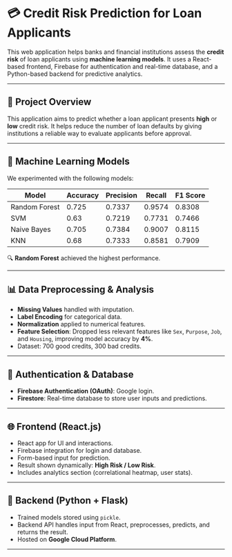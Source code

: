 # 💳 Credit Risk Prediction for Loan Applicants

This web application helps banks and financial institutions assess the **credit risk** of loan applicants using **machine learning models**. It uses a React-based frontend, Firebase for authentication and real-time database, and a Python-based backend for predictive analytics.

---

## 🚀 Project Overview

This application aims to predict whether a loan applicant presents **high** or **low** credit risk. It helps reduce the number of loan defaults by giving institutions a reliable way to evaluate applicants before approval.

---

## 🧠 Machine Learning Models

We experimented with the following models:

| Model         | Accuracy | Precision | Recall  | F1 Score |
|---------------|----------|-----------|---------|----------|
| Random Forest | 0.725    | 0.7337    | 0.9574  | 0.8308   |
| SVM           | 0.63     | 0.7219    | 0.7731  | 0.7466   |
| Naive Bayes   | 0.705    | 0.7384    | 0.9007  | 0.8115   |
| KNN           | 0.68     | 0.7333    | 0.8581  | 0.7909   |

🔍 **Random Forest** achieved the highest performance.

---

## 📊 Data Preprocessing & Analysis

- **Missing Values** handled with imputation.
- **Label Encoding** for categorical data.
- **Normalization** applied to numerical features.
- **Feature Selection**: Dropped less relevant features like `Sex`, `Purpose`, `Job`, and `Housing`, improving model accuracy by **4%**.
- Dataset: 700 good credits, 300 bad credits.

---

## 🔐 Authentication & Database

- **Firebase Authentication (OAuth)**: Google login.
- **Firestore**: Real-time database to store user inputs and predictions.

---

## 🌐 Frontend (React.js)

- React app for UI and interactions.
- Firebase integration for login and database.
- Form-based input for prediction.
- Result shown dynamically: **High Risk / Low Risk**.
- Includes analytics section (correlational heatmap, user stats).

---

## 🔁 Backend (Python + Flask)

- Trained models stored using `pickle`.
- Backend API handles input from React, preprocesses, predicts, and returns the result.
- Hosted on **Google Cloud Platform**.

---


